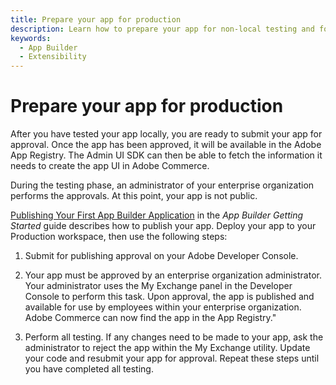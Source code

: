 ```yaml
---
title: Prepare your app for production
description: Learn how to prepare your app for non-local testing and for production.
keywords:
  - App Builder
  - Extensibility
---
```


# Prepare your app for production

After you have tested your app locally, you are ready to submit your app for approval. Once the app has been approved, it will be available in the Adobe App Registry. The Admin UI SDK can then be able to fetch the information it needs to create the app UI in Adobe Commerce.

During the testing phase, an administrator of your enterprise organization performs the approvals. At this point, your app is not public.

[Publishing Your First App Builder Application](https://developer.adobe.com/app-builder/docs/getting_started/publish_app/) in the _App Builder Getting Started_ guide describes how to publish your app. Deploy your app to your Production workspace, then use the following steps:

1. Submit for publishing approval on your Adobe Developer Console.

1. Your app must be approved by an enterprise organization administrator. Your administrator uses the My Exchange panel in the Developer Console to perform this task. Upon approval, the app is published and available for use by employees within your enterprise organization. Adobe Commerce can now find the app in the App Registry."

1. Perform all testing. If any changes need to be made to your app, ask the administrator to reject the app within the My Exchange utility. Update your code and resubmit your app for approval. Repeat these steps until you have completed all testing.
